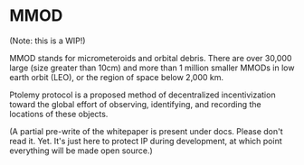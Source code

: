 # MMOD

(Note: this is a WIP!)

MMOD stands for micrometeroids and orbital debris. There are over 30,000 large (size greater than 10cm) and more than 1 million smaller MMODs in low earth orbit (LEO), or the region of space below 2,000 km.

Ptolemy protocol is a proposed method of decentralized incentivization toward the global effort of observing, identifying, and recording the locations of these objects.

\(A partial pre-write of the whitepaper is present under docs. Please don't read it. Yet. It's just here to protect IP during development, at which point everything will be made open source.\)
